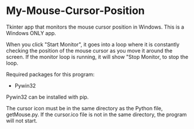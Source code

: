 # My-Mouse-Cursor-Position
Tkinter app that monitors the mouse cursor position in Windows.
This is a Windows ONLY app.

When you click "Start Monitor", it goes into a loop where it is constantly checking the position of the mouse cursor as you move it around the screen. If the monitor loop is running, it will show "Stop Monitor, to stop the loop.

Required packages for this program:
  - Pywin32
  
  Pywin32 can be installed with pip.
  
  The cursor icon must be in the same directory as the Python file, getMouse.py. If the cursor.ico file is not in the same directory, the program will not start.
